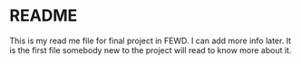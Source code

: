 # README

This is my read me file for final project in FEWD. I can add more info later. It is the first file somebody new to the project will read to know more about it.


